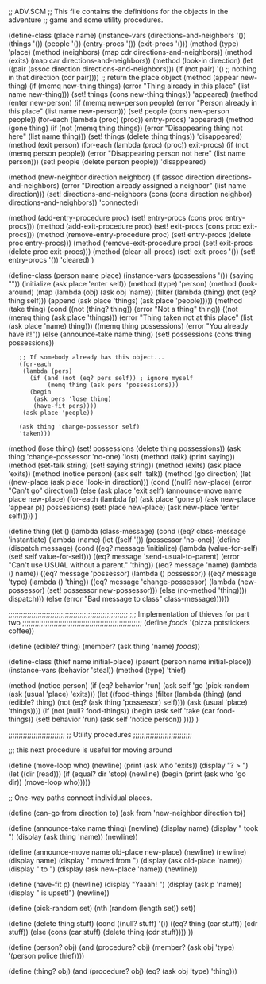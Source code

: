 ;; ADV.SCM
;; This file contains the definitions for the objects in the adventure
;; game and some utility procedures.

(define-class (place name)
  (instance-vars
   (directions-and-neighbors '())
   (things '())
   (people '())
   (entry-procs '())
   (exit-procs '()))
  (method (type) 'place)
  (method (neighbors) (map cdr directions-and-neighbors))
  (method (exits) (map car directions-and-neighbors))
  (method (look-in direction)
    (let ((pair (assoc direction directions-and-neighbors)))
      (if (not pair)
	  '()                     ;; nothing in that direction
	  (cdr pair))))           ;; return the place object
  (method (appear new-thing)
    (if (memq new-thing things)
	(error "Thing already in this place" (list name new-thing)))
    (set! things (cons new-thing things))
    'appeared)
  (method (enter new-person)
    (if (memq new-person people)
	(error "Person already in this place" (list name new-person)))
    (set! people (cons new-person people))
    (for-each (lambda (proc) (proc)) entry-procs)
    'appeared)
  (method (gone thing)
    (if (not (memq thing things))
	(error "Disappearing thing not here" (list name thing)))
    (set! things (delete thing things)) 
    'disappeared)
  (method (exit person)
    (for-each (lambda (proc) (proc)) exit-procs)
    (if (not (memq person people))
	(error "Disappearing person not here" (list name person)))
    (set! people (delete person people)) 
    'disappeared)

  (method (new-neighbor direction neighbor)
    (if (assoc direction directions-and-neighbors)
	(error "Direction already assigned a neighbor" (list name direction)))
    (set! directions-and-neighbors
	  (cons (cons direction neighbor) directions-and-neighbors))
    'connected)

  (method (add-entry-procedure proc)
    (set! entry-procs (cons proc entry-procs)))
  (method (add-exit-procedure proc)
    (set! exit-procs (cons proc exit-procs)))
  (method (remove-entry-procedure proc)
    (set! entry-procs (delete proc entry-procs)))
  (method (remove-exit-procedure proc)
    (set! exit-procs (delete proc exit-procs)))
  (method (clear-all-procs)
    (set! exit-procs '())
    (set! entry-procs '())
    'cleared) )

(define-class (person name place)
  (instance-vars
   (possessions '())
   (saying ""))
  (initialize
   (ask place 'enter self))
  (method (type) 'person)
  (method (look-around)
    (map (lambda (obj) (ask obj 'name))
	 (filter (lambda (thing) (not (eq? thing self)))
		 (append (ask place 'things) (ask place 'people)))))
  (method (take thing)
    (cond ((not (thing? thing)) (error "Not a thing" thing))
	  ((not (memq thing (ask place 'things)))
	   (error "Thing taken not at this place"
		  (list (ask place 'name) thing)))
	  ((memq thing possessions) (error "You already have it!"))
	  (else
	   (announce-take name thing)
	   (set! possessions (cons thing possessions))
	       
	   ;; If somebody already has this object...
	   (for-each
	    (lambda (pers)
	      (if (and (not (eq? pers self)) ; ignore myself
		       (memq thing (ask pers 'possessions)))
		  (begin
		   (ask pers 'lose thing)
		   (have-fit pers))))
	    (ask place 'people))
	       
	   (ask thing 'change-possessor self)
	   'taken)))

  (method (lose thing)
    (set! possessions (delete thing possessions))
    (ask thing 'change-possessor 'no-one)
    'lost)
  (method (talk) (print saying))
  (method (set-talk string) (set! saying string))
  (method (exits) (ask place 'exits))
  (method (notice person) (ask self 'talk))
  (method (go direction)
    (let ((new-place (ask place 'look-in direction)))
      (cond ((null? new-place)
	     (error "Can't go" direction))
	    (else
	     (ask place 'exit self)
	     (announce-move name place new-place)
	     (for-each
	      (lambda (p)
		(ask place 'gone p)
		(ask new-place 'appear p))
	      possessions)
	     (set! place new-place)
	     (ask new-place 'enter self))))) )

(define thing
  (let ()
    (lambda (class-message)
      (cond
       ((eq? class-message 'instantiate)
	(lambda (name)
	  (let ((self '()) (possessor 'no-one))
	    (define (dispatch message)
	      (cond
	       ((eq? message 'initialize)
		(lambda (value-for-self)
		  (set! self value-for-self)))
	       ((eq? message 'send-usual-to-parent)
		(error "Can't use USUAL without a parent." 'thing))
	       ((eq? message 'name) (lambda () name))
	       ((eq? message 'possessor) (lambda () possessor))
	       ((eq? message 'type) (lambda () 'thing))
	       ((eq? message 'change-possessor)
		(lambda (new-possessor)
		  (set! possessor new-possessor)))
	       (else (no-method 'thing))))
	    dispatch)))
       (else (error "Bad message to class" class-message))))))


;;;;;;;;;;;;;;;;;;;;;;;;;;;;;;;;;;;;;;;;;;;;;;;;;;;;;;;;;
;;; Implementation of thieves for part two
;;;;;;;;;;;;;;;;;;;;;;;;;;;;;;;;;;;;;;;;;;;;;;;;;;;;;;;;;
(define *foods* '(pizza potstickers coffee))

(define (edible? thing)
  (member? (ask thing 'name) *foods*))

(define-class (thief name initial-place)
  (parent (person name initial-place))
  (instance-vars
   (behavior 'steal))
  (method (type) 'thief)

  (method (notice person)
    (if (eq? behavior 'run)
	(ask self 'go (pick-random (ask (usual 'place) 'exits)))
	(let ((food-things
	       (filter (lambda (thing)
			 (and (edible? thing)
			      (not (eq? (ask thing 'possessor) self))))
		       (ask (usual 'place) 'things))))
	  (if (not (null? food-things))
	      (begin
	       (ask self 'take (car food-things))
	       (set! behavior 'run)
	       (ask self 'notice person)) )))) )

;;;;;;;;;;;;;;;;;;;;;;;;;;;
;; Utility procedures
;;;;;;;;;;;;;;;;;;;;;;;;;;;;

;;; this next procedure is useful for moving around

(define (move-loop who)
  (newline)
  (print (ask who 'exits))
  (display "?  > ")
  (let ((dir (read)))
    (if (equal? dir 'stop)
	(newline)
	(begin (print (ask who 'go dir))
	       (move-loop who)))))


;; One-way paths connect individual places.

(define (can-go from direction to)
  (ask from 'new-neighbor direction to))


(define (announce-take name thing)
  (newline)
  (display name)
  (display " took ")
  (display (ask thing 'name))
  (newline))

(define (announce-move name old-place new-place)
  (newline)
  (newline)
  (display name)
  (display " moved from ")
  (display (ask old-place 'name))
  (display " to ")
  (display (ask new-place 'name))
  (newline))

(define (have-fit p)
  (newline)
  (display "Yaaah! ")
  (display (ask p 'name))
  (display " is upset!")
  (newline))


(define (pick-random set)
  (nth (random (length set)) set))

(define (delete thing stuff)
  (cond ((null? stuff) '())
	((eq? thing (car stuff)) (cdr stuff))
	(else (cons (car stuff) (delete thing (cdr stuff)))) ))

(define (person? obj)
  (and (procedure? obj)
       (member? (ask obj 'type) '(person police thief))))

(define (thing? obj)
  (and (procedure? obj)
       (eq? (ask obj 'type) 'thing)))